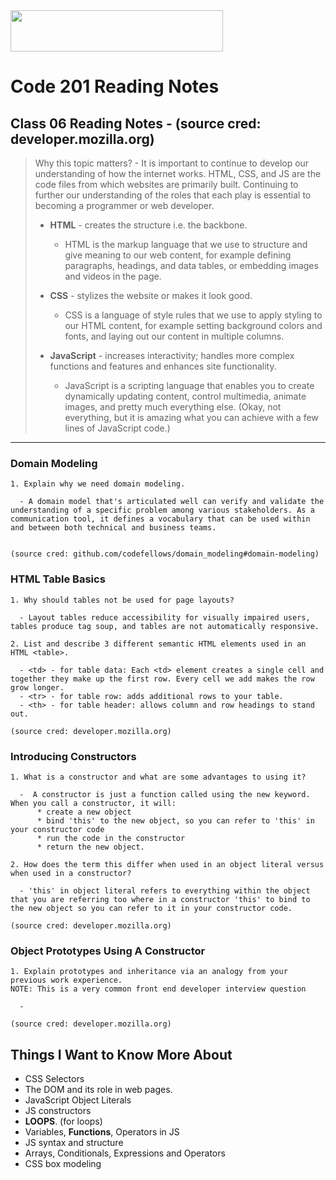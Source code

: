 <img src="https://members-csforall.imgix.net/members/logos/code-fellows-logo-horizontal-2-color-black.png" width="340" height="66">  

# Code 201 Reading Notes

## Class 06 Reading Notes - (source cred: developer.mozilla.org)  

> Why this topic matters? - It is important to continue to develop our understanding of how the internet works. HTML, CSS, and JS are the code files from which websites are primarily built. Continuing to further our understanding of the roles that each play is essential to becoming a programmer or web developer.
>
> - **HTML** - creates the structure i.e. the backbone.
>   - HTML is the markup language that we use to structure and give meaning to our web content, for example defining paragraphs, headings, and data tables, or embedding images and videos in the page.
> - **CSS** - stylizes the website or makes it look good.
>  
>   - CSS is a language of style rules that we use to apply styling to our HTML content, for example setting background colors and fonts, and laying out our content in multiple columns.
> - **JavaScript** - increases interactivity; handles more complex functions and features and enhances site functionality.
>  
>   - JavaScript is a scripting language that enables you to create dynamically updating content, control multimedia, animate images, and pretty much everything else. (Okay, not everything, but it is amazing what you can achieve with a few lines of JavaScript code.)
>  
---
### Domain Modeling

```
1. Explain why we need domain modeling.

  - A domain model that's articulated well can verify and validate the understanding of a specific problem among various stakeholders. As a communication tool, it defines a vocabulary that can be used within and between both technical and business teams.


(source cred: github.com/codefellows/domain_modeling#domain-modeling)  
```
### HTML Table Basics

```
1. Why should tables not be used for page layouts?

  - Layout tables reduce accessibility for visually impaired users, tables produce tag soup, and tables are not automatically responsive.

2. List and describe 3 different semantic HTML elements used in an HTML <table>.

  - <td> - for table data: Each <td> element creates a single cell and together they make up the first row. Every cell we add makes the row grow longer.
  - <tr> - for table row: adds additional rows to your table.
  - <th> - for table header: allows column and row headings to stand out.

(source cred: developer.mozilla.org) 
```

### Introducing Constructors

```
1. What is a constructor and what are some advantages to using it?

  -  A constructor is just a function called using the new keyword. When you call a constructor, it will:
      * create a new object
      * bind 'this' to the new object, so you can refer to 'this' in your constructor code
      * run the code in the constructor
      * return the new object.

2. How does the term this differ when used in an object literal versus when used in a constructor?

  - 'this' in object literal refers to everything within the object that you are referring too where in a constructor 'this' to bind to the new object so you can refer to it in your constructor code.

(source cred: developer.mozilla.org) 
```

### Object Prototypes Using A Constructor

```
1. Explain prototypes and inheritance via an analogy from your previous work experience.
NOTE: This is a very common front end developer interview question

  - 

(source cred: developer.mozilla.org) 
```  

## Things I Want to Know More About

- CSS Selectors
- The DOM and its role in web pages.
- JavaScript Object Literals
- JS constructors
- **LOOPS**. (for loops)
- Variables, **Functions**, Operators in JS
- JS syntax and structure
- Arrays, Conditionals, Expressions and Operators
- CSS box modeling
